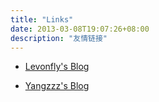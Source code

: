 ```yaml
---
title: "Links"
date: 2013-03-08T19:07:26+08:00
description: "友情链接"
---
```






- [Levonfly's Blog](https://www.liuvv.com/ "Levonfly's Blog")

- [Yangzzz's Blog](https://myxy99.cn/ "Yangzzz's Blog")
